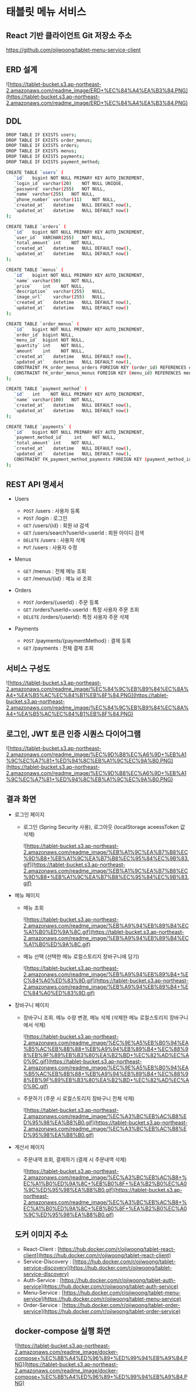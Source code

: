 # 태블릿 메뉴 서비스

## React 기반 클라이언트 Git 저장소 주소 
https://github.com/ojiwoong/tablet-menu-service-client

## ERD 설계

![https://tablet-bucket.s3.ap-northeast-2.amazonaws.com/readme_image/ERD+%EC%84%A4%EA%B3%84.PNG](https://tablet-bucket.s3.ap-northeast-2.amazonaws.com/readme_image/ERD+%EC%84%A4%EA%B3%84.PNG)

## DDL

```bash
DROP TABLE IF EXISTS users;
DROP TABLE IF EXISTS order_menus;
DROP TABLE IF EXISTS orders;
DROP TABLE IF EXISTS menus;
DROP TABLE IF EXISTS payments;
DROP TABLE IF EXISTS payment_method;

CREATE TABLE `users` (
   `id`   bigint NOT NULL PRIMARY KEY AUTO_INCREMENT,
   `login_id` varchar(20)    NOT NULL UNIQUE,
   `password` varchar(255)   NOT NULL,
   `name` varchar(255)   NOT NULL,
   `phone_number` varchar(11)    NOT NULL,
   `created_at`   datetime   NULL DEFAULT now(),
   `updated_at`   datetime   NULL DEFAULT now()
);

CREATE TABLE `orders` (
   `id`   bigint NOT NULL PRIMARY KEY AUTO_INCREMENT,
   `user_id`  VARCHAR(255)   NOT NULL,
   `total_amount` int    NOT NULL,
   `created_at`   datetime   NULL DEFAULT now(),
   `updated_at`   datetime   NULL DEFAULT now()
);

CREATE TABLE `menus` (
   `id`   bigint NOT NULL PRIMARY KEY AUTO_INCREMENT,
   `name` varchar(50)    NOT NULL,
   `price`    int    NOT NULL,
   `description`  varchar(255)   NULL,
   `image_url`    varchar(255)   NULL,
   `created_at`   datetime   NULL DEFAULT now(),
   `updated_at`   datetime   NULL DEFAULT now()
);

CREATE TABLE `order_menus` (
   `id`   bigint NOT NULL PRIMARY KEY AUTO_INCREMENT,
   `order_id` bigint NULL,
   `menu_id`  bigint NOT NULL,
   `quantity` int    NOT NULL,
   `amount`   int    NOT NULL,
   `created_at`   datetime   NULL DEFAULT now(),
   `updated_at`   datetime   NULL DEFAULT now(),
   CONSTRAINT FK_order_menus_orders FOREIGN KEY (order_id) REFERENCES orders(id) ON DELETE CASCADE ON UPDATE CASCADE,
   CONSTRAINT FK_order_menus_menus FOREIGN KEY (menu_id) REFERENCES menus(id) ON DELETE CASCADE ON UPDATE CASCADE
);

CREATE TABLE `payment_method` (
   `id`   int    NOT NULL PRIMARY KEY AUTO_INCREMENT,
   `name` varchar(100)   NOT NULL,
   `created_at`   datetime   NULL DEFAULT now(),
   `updated_at`   datetime   NULL DEFAULT now()
);

CREATE TABLE `payments` (
   `id`   bigint NOT NULL PRIMARY KEY AUTO_INCREMENT,
   `payment_method_id`    int    NOT NULL,
   `total_amount` int    NOT NULL,
   `created_at`   datetime   NULL DEFAULT now(),
   `updated_at`   datetime   NULL DEFAULT now(),
   CONSTRAINT FK_payment_method_payments FOREIGN KEY (payment_method_id) REFERENCES payment_method(id)
);
```

## REST API 명세서

- Users
  - `POST` /users : 사용자 등록
  - `POST` /login : 로그인
  - `GET` /users/{id} : 회원 id 검색
  - `GET` /users/search?userId=:userId : 회원 아이디 검색
  - `DELETE` /users : 사용자 삭제
  - `PUT` /users : 사용자 수정
- Menus
  - `GET` /menus : 전체 메뉴 조회
  - `GET` /menus/{id} : 메뉴 id 조회
- Orders

  - `POST` /orders/{userId} : 주문 등록
  - `GET` /orders?userId=:userId : 특정 사용자 주문 조회
  - `DELETE` /orders/{userId}: 특정 사용자 주문 삭제

- Payments
  - `POST` /payments/{paymentMethod} : 결제 등록
  - `GET` /payments : 전체 결제 조회

## 서비스 구성도

![https://tablet-bucket.s3.ap-northeast-2.amazonaws.com/readme_image/%EC%84%9C%EB%B9%84%EC%8A%A4+%EA%B5%AC%EC%84%B1%EB%8F%84.PNG](https://tablet-bucket.s3.ap-northeast-2.amazonaws.com/readme_image/%EC%84%9C%EB%B9%84%EC%8A%A4+%EA%B5%AC%EC%84%B1%EB%8F%84.PNG)

## 로그인, JWT 토큰 인증 시퀀스 다이어그램

![https://tablet-bucket.s3.ap-northeast-2.amazonaws.com/readme_image/%EC%9D%B8%EC%A6%9D+%EB%A1%9C%EC%A7%81+%ED%94%8C%EB%A1%9C%EC%9A%B0.PNG](https://tablet-bucket.s3.ap-northeast-2.amazonaws.com/readme_image/%EC%9D%B8%EC%A6%9D+%EB%A1%9C%EC%A7%81+%ED%94%8C%EB%A1%9C%EC%9A%B0.PNG)

## 결과 화면

- 로그인 페이지

  - 로그인 (Spring Security 사용), 로그아웃 (localStorage aceessToken 값 삭제)
  
    ![https://tablet-bucket.s3.ap-northeast-2.amazonaws.com/readme_image/%EB%A1%9C%EA%B7%B8%EC%9D%B8+%EB%A1%9C%EA%B7%B8%EC%95%84%EC%9B%83.gif](https://tablet-bucket.s3.ap-northeast-2.amazonaws.com/readme_image/%EB%A1%9C%EA%B7%B8%EC%9D%B8+%EB%A1%9C%EA%B7%B8%EC%95%84%EC%9B%83.gif)

- 메뉴 페이지
  - 메뉴 조회

    ![https://tablet-bucket.s3.ap-northeast-2.amazonaws.com/readme_image/%EB%A9%94%EB%89%B4%EC%A1%B0%ED%9A%8C.gif](https://tablet-bucket.s3.ap-northeast-2.amazonaws.com/readme_image/%EB%A9%94%EB%89%B4%EC%A1%B0%ED%9A%8C.gif)
    
  - 메뉴 선택 (선택한 메뉴 로컬스토리지 장바구니에 담기)
  
    ![https://tablet-bucket.s3.ap-northeast-2.amazonaws.com/readme_image/%EB%A9%94%EB%89%B4+%EC%84%A0%ED%83%9D.gif](https://tablet-bucket.s3.ap-northeast-2.amazonaws.com/readme_image/%EB%A9%94%EB%89%B4+%EC%84%A0%ED%83%9D.gif)
- 장바구니 페이지

  - 장바구니 조회. 메뉴 수량 변경, 메뉴 삭제 (삭제한 메뉴 로컬스토리지 장바구니에서 삭제)
  
    ![https://tablet-bucket.s3.ap-northeast-2.amazonaws.com/readme_image/%EC%9E%A5%EB%B0%94%EA%B5%AC%EB%8B%88+%EB%A9%94%EB%89%B4+%EC%88%98%EB%9F%89%EB%B3%80%EA%B2%BD+%EC%82%AD%EC%A0%9C.gif](https://tablet-bucket.s3.ap-northeast-2.amazonaws.com/readme_image/%EC%9E%A5%EB%B0%94%EA%B5%AC%EB%8B%88+%EB%A9%94%EB%89%B4+%EC%88%98%EB%9F%89%EB%B3%80%EA%B2%BD+%EC%82%AD%EC%A0%9C.gif)

  - 주문하기 (주문 시 로컬스토리지 장바구니 전체 삭제)
  
    ![https://tablet-bucket.s3.ap-northeast-2.amazonaws.com/readme_image/%EC%A3%BC%EB%AC%B8%ED%95%98%EA%B8%B0.gif](https://tablet-bucket.s3.ap-northeast-2.amazonaws.com/readme_image/%EC%A3%BC%EB%AC%B8%ED%95%98%EA%B8%B0.gif)

- 계산서 페이지
  - 주문내역 조회, 결제하기 (결제 시 주문내역 삭제)
  
    ![https://tablet-bucket.s3.ap-northeast-2.amazonaws.com/readme_image/%EC%A3%BC%EB%AC%B8+%EC%A1%B0%ED%9A%8C+%EB%B0%8F+%EA%B2%B0%EC%A0%9C%ED%95%98%EA%B8%B0.gif](https://tablet-bucket.s3.ap-northeast-2.amazonaws.com/readme_image/%EC%A3%BC%EB%AC%B8+%EC%A1%B0%ED%9A%8C+%EB%B0%8F+%EA%B2%B0%EC%A0%9C%ED%95%98%EA%B8%B0.gif)
  ## 도커 이미지 주소
  - React-Client : [https://hub.docker.com/r/ojiwoong/tablet-react-client](https://hub.docker.com/r/ojiwoong/tablet-react-client)
  - Service-Discovery : [https://hub.docker.com/r/ojiwoong/tablet-service-discovery](https://hub.docker.com/r/ojiwoong/tablet-service-discovery)
  - Auth-Service : [https://hub.docker.com/r/ojiwoong/tablet-auth-service](https://hub.docker.com/r/ojiwoong/tablet-auth-service)
  - Menu-Service : [https://hub.docker.com/r/ojiwoong/tablet-menu-service](https://hub.docker.com/r/ojiwoong/tablet-menu-service)
  - Order-Service : [https://hub.docker.com/r/ojiwoong/tablet-order-service](https://hub.docker.com/r/ojiwoong/tablet-order-service)
  ## docker-compose 실행 화면
  ![https://tablet-bucket.s3.ap-northeast-2.amazonaws.com/readme_image/docker-compose+%EC%8B%A4%ED%96%89+%ED%99%94%EB%A9%B4.PNG](https://tablet-bucket.s3.ap-northeast-2.amazonaws.com/readme_image/docker-compose+%EC%8B%A4%ED%96%89+%ED%99%94%EB%A9%B4.PNG)
